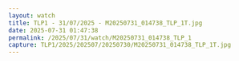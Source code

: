 ```yaml
---
layout: watch
title: TLP1 - 31/07/2025 - M20250731_014738_TLP_1T.jpg
date: 2025-07-31 01:47:38
permalink: /2025/07/31/watch/M20250731_014738_TLP_1
capture: TLP1/2025/202507/20250730/M20250731_014738_TLP_1T.jpg
---
```

